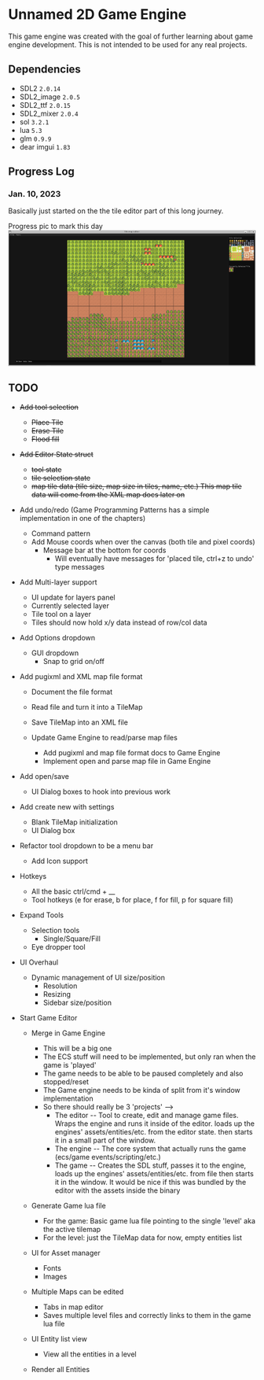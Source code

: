 # Unnamed 2D Game Engine

This game engine was created with the goal of further learning about game engine development. This is not intended to be used for any real projects.


## Dependencies

- SDL2 `2.0.14`
- SDL2_image `2.0.5`
- SDL2_ttf `2.0.15`
- SDL2_mixer `2.0.4`
- sol `3.2.1`
- lua `5.3`
- glm `0.9.9`
- dear imgui `1.83`

## Progress Log

### Jan. 10, 2023

Basically just started on the the tile editor part of this long journey.

Progress pic to mark this day
![First Progress Pic](/screenshots/progress-2023-01-10.png)


## TODO

- ~~Add tool selection~~
  - ~~Place Tile~~
  - ~~Erase Tile~~
  - ~~Flood fill~~
- ~~Add Editor State struct~~
  - ~~tool state~~
  - ~~tile selection state~~
  - ~~map tile data (tile size, map size in tiles, name, etc.)
      This map tile data will come from the XML map docs later on~~

- Add undo/redo (Game Programming Patterns has a simple implementation in one of the chapters)
  - Command pattern
  - Add Mouse coords when over the canvas (both tile and pixel coords)
    - Message bar at the bottom for coords
      - Will eventually have messages for 'placed tile, ctrl+z to undo' type messages
- Add Multi-layer support
  - UI update for layers panel
  - Currently selected layer
  - Tile tool on a layer
  - Tiles should now hold x/y data instead of row/col data
- Add Options dropdown
  - GUI dropdown
    - Snap to grid on/off
- Add pugixml and XML map file format
  - Document the file format
  - Read file and turn it into a TileMap
  - Save TileMap into an XML file

  - Update Game Engine to read/parse map files
    - Add pugixml and map file format docs to Game Engine
    - Implement open and parse map file in Game Engine

- Add open/save
  - UI Dialog boxes to hook into previous work
- Add create new with settings
  - Blank TileMap initialization
  - UI Dialog box

- Refactor tool dropdown to be a menu bar
  - Add Icon support

- Hotkeys
  - All the basic ctrl/cmd + __
  - Tool hotkeys (e for erase, b for place, f for fill, p for square fill)

- Expand Tools
  - Selection tools
    - Single/Square/Fill
  - Eye dropper tool

- UI Overhaul
  - Dynamic management of UI size/position
    - Resolution
    - Resizing
    - Sidebar size/position





- Start Game Editor
  - Merge in Game Engine
    - This will be a big one
    - The ECS stuff will need to be implemented, but only ran when the game is 'played'
    - The game needs to be able to be paused completely and also stopped/reset
    - The Game engine needs to be kinda of split from it's window implementation
    - So there should really be 3 'projects' -->
      - The editor -- Tool to create, edit and manage game files. Wraps the engine and runs it inside of the editor. loads up the
                    engines' assets/entities/etc. from the editor state. then starts it in a small part of the window.
      - The engine -- The core system that actually runs the game (ecs/game events/scripting/etc.)
      - The game   -- Creates the SDL stuff, passes it to the engine, loads up the engines' assets/entities/etc. from file then
                    starts it in the window. It would be nice if this was bundled by the editor with the assets inside the binary

  - Generate Game lua file
    - For the game: Basic game lua file pointing to the single 'level' aka the active tilemap
    - For the level: just the TileMap data for now, empty entities list
  - UI for Asset manager
    - Fonts
    - Images
  - Multiple Maps can be edited
    - Tabs in map editor
    - Saves multiple level files and correctly links to them in the game lua file
  - UI Entity list view
    - View all the entities in a level
  - Render all Entities
